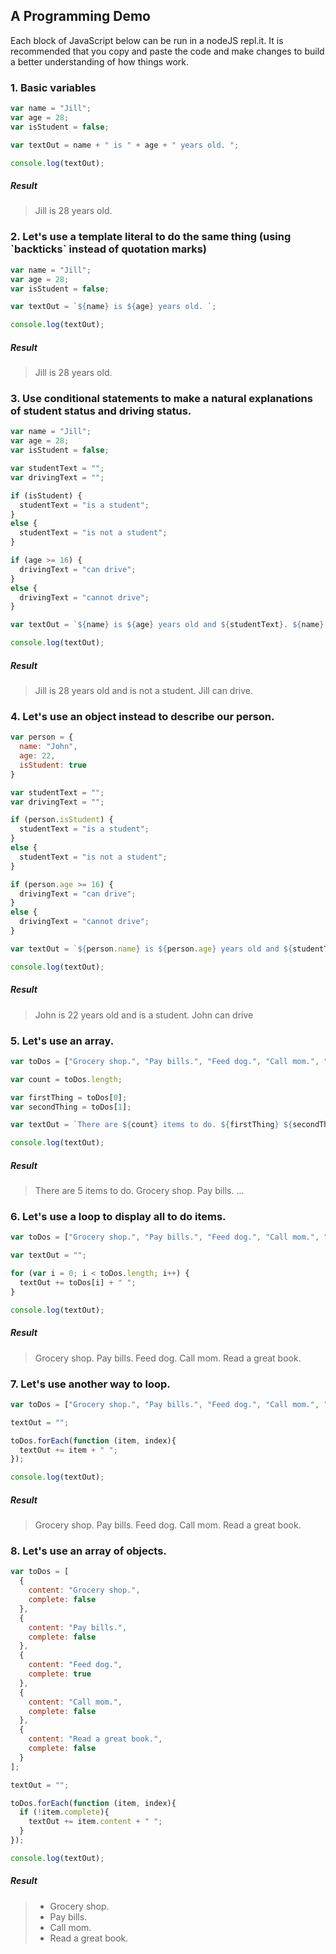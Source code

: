 ## A Programming Demo

Each block of JavaScript below can be run in a nodeJS repl.it. It is recommended that you copy and paste the code and make changes to build a better understanding of how things work. 

### 1. Basic variables

```js
var name = "Jill";
var age = 28;
var isStudent = false;

var textOut = name + " is " + age + " years old. ";

console.log(textOut);
```
##### Result
> Jill is 28 years old.


### 2. Let's use a template literal to do the same thing (using \`backticks\` instead of quotation marks)

```js
var name = "Jill";
var age = 28;
var isStudent = false;

var textOut = `${name} is ${age} years old. `;

console.log(textOut);
```
##### Result
> Jill is 28 years old.

### 3. Use conditional statements to make a natural explanations of student status and driving status.

```js
var name = "Jill";
var age = 28;
var isStudent = false;

var studentText = "";
var drivingText = "";

if (isStudent) {
  studentText = "is a student";
}
else {
  studentText = "is not a student";
}

if (age >= 16) {
  drivingText = "can drive";
}
else {
  drivingText = "cannot drive";
}

var textOut = `${name} is ${age} years old and ${studentText}. ${name} ${drivingText}.`;

console.log(textOut);
```

##### Result
> Jill is 28 years old and is not a student. Jill can drive.

### 4. Let's use an object instead to describe our person.

```js
var person = {
  name: "John",
  age: 22,
  isStudent: true
}

var studentText = "";
var drivingText = "";

if (person.isStudent) {
  studentText = "is a student";
}
else {
  studentText = "is not a student";
}

if (person.age >= 16) {
  drivingText = "can drive";
}
else {
  drivingText = "cannot drive";
}

var textOut = `${person.name} is ${person.age} years old and ${studentText}. ${person.name} ${drivingText}`;

console.log(textOut);
```
##### Result
> John is 22 years old and is a student. John can drive

### 5. Let's use an array.

```js
var toDos = ["Grocery shop.", "Pay bills.", "Feed dog.", "Call mom.", "Read a great book."];

var count = toDos.length;

var firstThing = toDos[0];
var secondThing = toDos[1];

var textOut = `There are ${count} items to do. ${firstThing} ${secondThing} ...`;

console.log(textOut);
```

##### Result
> There are 5 items to do. Grocery shop. Pay bills. ...

### 6. Let's use a loop to display all to do items.

```js
var toDos = ["Grocery shop.", "Pay bills.", "Feed dog.", "Call mom.", "Read a great book."];

var textOut = "";

for (var i = 0; i < toDos.length; i++) {
  textOut += toDos[i] + " ";
}

console.log(textOut);
```

##### Result
> Grocery shop. Pay bills. Feed dog. Call mom. Read a great book.

### 7. Let's use another way to loop.

```js
var toDos = ["Grocery shop.", "Pay bills.", "Feed dog.", "Call mom.", "Read a great book."];

textOut = "";

toDos.forEach(function (item, index){
  textOut += item + " ";
});

console.log(textOut);
```

##### Result
> Grocery shop. Pay bills. Feed dog. Call mom. Read a great book.

### 8. Let's use an array of objects.

```js
var toDos = [
  {
    content: "Grocery shop.",
    complete: false
  },
  {
    content: "Pay bills.",
    complete: false
  },
  {
    content: "Feed dog.",
    complete: true
  },
  {
    content: "Call mom.",
    complete: false
  },
  {
    content: "Read a great book.",
    complete: false
  }
];

textOut = "";

toDos.forEach(function (item, index){
  if (!item.complete){
    textOut += item.content + " ";
  }
});

console.log(textOut);
```

##### Result
> - Grocery shop.
> - Pay bills.
> - Call mom.
> - Read a great book.
